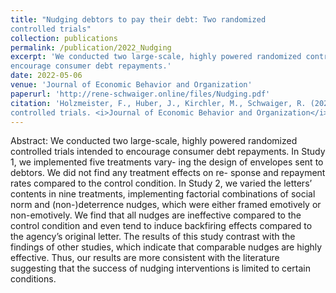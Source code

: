 ```yaml
---
title: "Nudging debtors to pay their debt: Two randomized
controlled trials"
collection: publications
permalink: /publication/2022_Nudging
excerpt: 'We conducted two large-scale, highly powered randomized controlled trials intended to
encourage consumer debt repayments.'
date: 2022-05-06
venue: 'Journal of Economic Behavior and Organization'
paperurl: 'http://rene-schwaiger.online/files/Nudging.pdf'
citation: 'Holzmeister, F., Huber, J., Kirchler, M., Schwaiger, R. (2022). Nudging debtors to pay their debt: Two randomized
controlled trials. <i>Journal of Economic Behavior and Organization</i>, 198, 535-551.'
---
```


Abstract: We conducted two large-scale, highly powered randomized controlled trials intended to
encourage consumer debt repayments. In Study 1, we implemented five treatments vary-
ing the design of envelopes sent to debtors. We did not find any treatment effects on re-
sponse and repayment rates compared to the control condition. In Study 2, we varied the
letters’ contents in nine treatments, implementing factorial combinations of social norm
and (non-)deterrence nudges, which were either framed emotively or non-emotively. We
find that all nudges are ineffective compared to the control condition and even tend to
induce backfiring effects compared to the agency’s original letter. The results of this study
contrast with the findings of other studies, which indicate that comparable nudges are
highly effective. Thus, our results are more consistent with the literature suggesting that
the success of nudging interventions is limited to certain conditions.